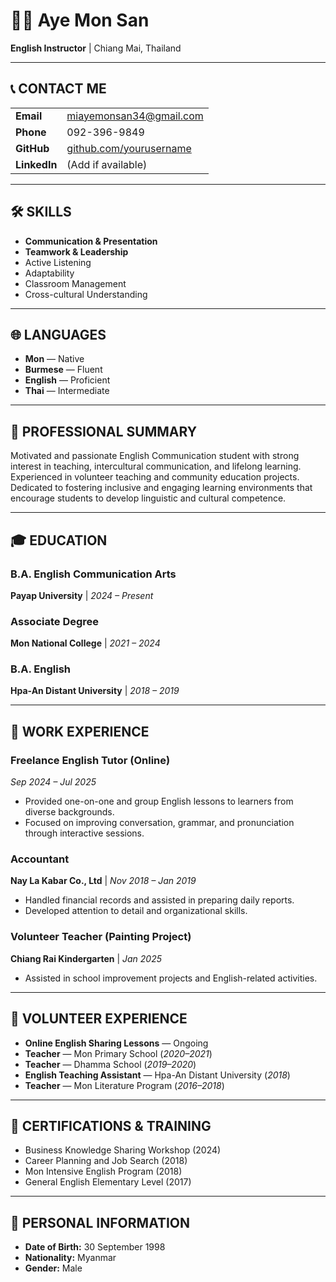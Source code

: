 # 👩‍🏫 Aye Mon San

**English Instructor** | Chiang Mai, Thailand

---

## 📞 CONTACT ME
| | |
| :--- | :--- |
| **Email** | [miayemonsan34@gmail.com](mailto:miayemonsan34@gmail.com) |
| **Phone** | 092-396-9849 |
| **GitHub** | [github.com/yourusername](https://github.com/yourusername) |
| **LinkedIn** | (Add if available) |

---

## 🛠️ SKILLS

* **Communication & Presentation**
* **Teamwork & Leadership**
* Active Listening
* Adaptability
* Classroom Management
* Cross-cultural Understanding

---

## 🌐 LANGUAGES

* **Mon** — Native
* **Burmese** — Fluent
* **English** — Proficient
* **Thai** — Intermediate

---

## 🧭 PROFESSIONAL SUMMARY

Motivated and passionate English Communication student with strong interest in teaching, intercultural communication, and lifelong learning. Experienced in volunteer teaching and community education projects. Dedicated to fostering inclusive and engaging learning environments that encourage students to develop linguistic and cultural competence.

---

## 🎓 EDUCATION

### B.A. English Communication Arts
**Payap University** | *2024 – Present*

### Associate Degree
**Mon National College** | *2021 – 2024*

### B.A. English
**Hpa-An Distant University** | *2018 – 2019*

---

## 💼 WORK EXPERIENCE

### Freelance English Tutor (Online)
*Sep 2024 – Jul 2025*
* Provided one-on-one and group English lessons to learners from diverse backgrounds.
* Focused on improving conversation, grammar, and pronunciation through interactive sessions.

### Accountant
**Nay La Kabar Co., Ltd** | *Nov 2018 – Jan 2019*
* Handled financial records and assisted in preparing daily reports.
* Developed attention to detail and organizational skills.

### Volunteer Teacher (Painting Project)
**Chiang Rai Kindergarten** | *Jan 2025*
* Assisted in school improvement projects and English-related activities.

---

## 🌟 VOLUNTEER EXPERIENCE

* **Online English Sharing Lessons** — Ongoing
* **Teacher** — Mon Primary School (*2020–2021*)
* **Teacher** — Dhamma School (*2019–2020*)
* **English Teaching Assistant** — Hpa-An Distant University (*2018*)
* **Teacher** — Mon Literature Program (*2016–2018*)

---

## 🏅 CERTIFICATIONS & TRAINING

* Business Knowledge Sharing Workshop (2024)
* Career Planning and Job Search (2018)
* Mon Intensive English Program (2018)
* General English Elementary Level (2017)

---

## 🧍 PERSONAL INFORMATION
* **Date of Birth:** 30 September 1998
* **Nationality:** Myanmar
* **Gender:** Male

